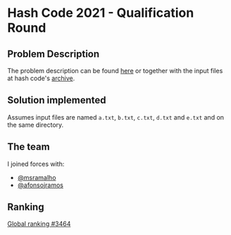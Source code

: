# Hash Code 2021 - Qualification Round

## Problem Description

The problem description can be found [here](https://storage.googleapis.com/coding-competitions.appspot.com/HC/2021/hashcode_2021_online_qualification_round.pdf) or together with the input files at hash code's [archive](https://codingcompetitions.withgoogle.com/hashcode/archive).

## Solution implemented

Assumes input files are named `a.txt`, `b.txt`, `c.txt`, `d.txt` and `e.txt` and on the same directory.

## The team

I joined forces with:
- [@msramalho](https://github.com/msramalho)
- [@afonsojramos](https://github.com/afonsojramos)

## Ranking

[Global ranking #3464](https://codingcompetitions.withgoogle.com/hashcode/archive/2021)
